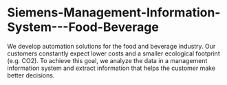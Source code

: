 # Siemens-Management-Information-System---Food-Beverage
We develop automation solutions for the food and beverage industry. Our customers constantly expect lower costs and a smaller ecological footprint (e.g. CO2). To achieve this goal, we analyze the data in a management information system and extract information that helps the customer make better decisions.
